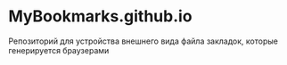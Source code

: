 # MyBookmarks.github.io
Репозиторий для устройства внешнего вида файла закладок, которые генерируется браузерами   
